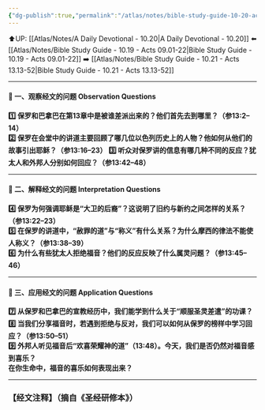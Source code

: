 ```yaml
---
{"dg-publish":true,"permalink":"/atlas/notes/bible-study-guide-10-20-acts-10/"}
---
```


⬆️UP: [[Atlas/Notes/A Daily Devotional - 10.20\|A Daily Devotional - 10.20]]
⬅️ [[Atlas/Notes/Bible Study Guide - 10.19 - Acts 09.01-22\|Bible Study Guide - 10.19 - Acts 09.01-22]]
➡️ [[Atlas/Notes/Bible Study Guide - 10.21 - Acts 13.13-52\|Bible Study Guide - 10.21 - Acts 13.13-52]] 

---

#### 📘 一、观察经文的问题 Observation Questions

**1️⃣ 保罗和巴拿巴在第13章中是被谁差派出来的？他们首先去到哪里？（参13:2–14）**  
**2️⃣ 保罗在会堂中的讲道主要回顾了哪几位以色列历史上的人物？他如何从他们的故事引出耶稣？（参13:16–23）** 
**3️⃣ 听众对保罗讲的信息有哪几种不同的反应？犹太人和外邦人分别如何回应？（参13:42–48）** 

---

#### 📗 二、解释经文的问题 Interpretation Questions

**4️⃣ 保罗为何强调耶稣是“大卫的后裔”？这说明了旧约与新约之间怎样的关系？（参13:22–23）**  
**5️⃣ 在保罗的讲道中，“赦罪的道”与“称义”有什么关系？为什么摩西的律法不能使人称义？（参13:38–39）**  
**6️⃣ 为什么有些犹太人拒绝福音？他们的反应反映了什么属灵问题？（参13:45–46）**  

---

#### 📙 三、应用经文的问题 Application Questions

**7️⃣ 从保罗和巴拿巴的宣教经历中，我们能学到什么关于“顺服圣灵差遣”的功课？**  
**8️⃣ 当我们分享福音时，若遇到拒绝与反对，我们可以如何从保罗的榜样中学习回应？（参13:50–51）**  
**9️⃣ 外邦人听见福音后“欢喜荣耀神的道”（13:48）。今天，我们是否仍然对福音感到喜乐？  
在你生命中，福音的喜乐如何表现出来？**  

---
### 【经文注释】（摘自《圣经研修本》）


